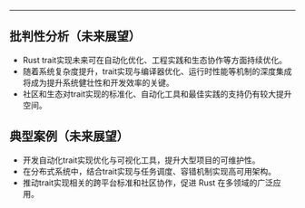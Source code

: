 ---

## 批判性分析（未来展望）

- Rust trait实现未来可在自动化优化、工程实践和生态协作等方面持续优化。
- 随着系统复杂度提升，trait实现与编译器优化、运行时性能等机制的深度集成将成为提升系统健壮性和开发效率的关键。
- 社区和生态对trait实现的标准化、自动化工具和最佳实践的支持仍有较大提升空间。

## 典型案例（未来展望）

- 开发自动化trait实现优化与可视化工具，提升大型项目的可维护性。
- 在分布式系统中，结合trait实现与任务调度、容错机制实现高可用架构。
- 推动trait实现相关的跨平台标准和社区协作，促进 Rust 在多领域的广泛应用。
